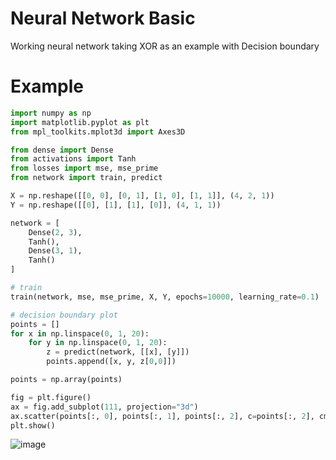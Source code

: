 # Neural Network Basic
 Working neural network taking XOR as an example with Decision boundary



# Example

```python
import numpy as np
import matplotlib.pyplot as plt
from mpl_toolkits.mplot3d import Axes3D

from dense import Dense
from activations import Tanh
from losses import mse, mse_prime
from network import train, predict

X = np.reshape([[0, 0], [0, 1], [1, 0], [1, 1]], (4, 2, 1))
Y = np.reshape([[0], [1], [1], [0]], (4, 1, 1))

network = [
    Dense(2, 3),
    Tanh(),
    Dense(3, 1),
    Tanh()
]

# train
train(network, mse, mse_prime, X, Y, epochs=10000, learning_rate=0.1)

# decision boundary plot
points = []
for x in np.linspace(0, 1, 20):
    for y in np.linspace(0, 1, 20):
        z = predict(network, [[x], [y]])
        points.append([x, y, z[0,0]])

points = np.array(points)

fig = plt.figure()
ax = fig.add_subplot(111, projection="3d")
ax.scatter(points[:, 0], points[:, 1], points[:, 2], c=points[:, 2], cmap="winter")
plt.show()
```




![image](https://github.com/Pranshul-Thakur/Neural-Network/assets/118863617/bb09397c-09f7-4b0c-a43e-43a050a28aeb)
